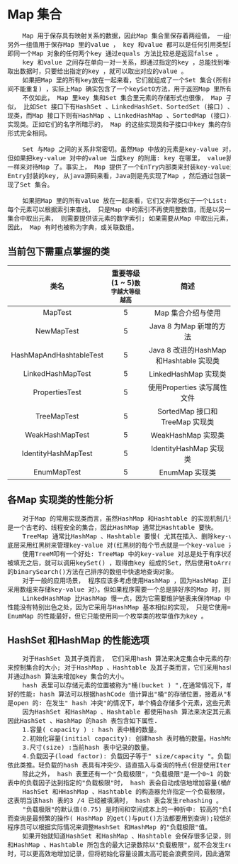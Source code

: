 # Map 集合

<pre>
    Map 用于保存具有映射关系的数据，因此Map 集合里保存着两组值， 一组值用于保存Map 里的key ，
另外一组值用于保存Map 里的value ， key 和value 都可以是任何引用类型的数据。Map 的key 不允许重复，
即同一个Map 对象的任何两个key 通过equals 方法比较总是返回false 。
    key 和value 之间存在单向一对一关系，即通过指定的key ，总能找到唯一的、确定的value 。从Map 中
取出数据时，只要给出指定的key ，就可以取出对应的value 。
    如果把Map 里的所有key放在一起来看，它们就组成了一个Set 集合(所有的key 没有顺序， key 与key 之
间不能重复) ，实际上Map 确实包含了一个keySetO方法，用于返回Map 里所有key 组成的Set 集合。
    不仅如此， Map 里key 集和Set 集合里元素的存储形式也很像， Map 子类和Set 子类在名字上也惊人地相
似， 比如Set 接口下有HashSet 、LinkedHashSet、SortedSet (接口) 、TreeSet、EnumSet 等子接口和实
现类，而Map 接口下则有HashMap 、LinkedHashMap 、SortedMap (接口)、TreeMap 、EnumMap等子接口和
实现类。正如它们的名字所暗示的， Map 的这些实现类和子接口中key 集的存储形式和对应Set 集合中元素的存储
形式完全相同。

    Set 与Map 之间的关系非常密切。虽然Map 中放的元素是key-value 对， Set 集合中放的元素是单个对象，
但如果把key-value 对中的value 当成key 的附庸: key 在哪里， value就跟在哪里。这样就可以像对待Set
一样来对待Map 了。事实上， Map 提供了一个EnTry内部类来封装key-value对， 而计算Entry存储时则只考虑
Entry封装的key, 从java源码来看，Java则是先实现了Map ，然后通过包装一个所有value都为null的Map就实
现了Set 集合。

    如果把Map 里的所有value 放在一起来看，它们又非常类似于一个List: 元素与元素之间可以重复，
每个元素可以根据索引来查找， 只是Map 中的索引不再使用整数值，而是以另一个对象作为索引。如果需要从List
集合中取出元素， 则需要提供该元素的数字索引; 如果需要从Map 中取出元素， 则需要提供该元素的key 索引。
因此， Map 有时也被称为字典，或关联数组。
</pre>

## 当前包下需重点掌握的类
| 类名 | 重要等级(1 ~ 5)<small>数字越大等级越高</small> | 简述 |
|:----:|:----:|:----:|
| MapTest | 5 | Map 集合介绍与使用 |
| NewMapTest | 5 | Java 8 为Map 新增的方法 |
| HashMapAndHashtableTest | 5 | Java 8 改进的HashMap 和Hashtable 实现类 |
| LinkedHashMapTest | 5 | LinkedHashMap 实现类 |
| PropertiesTest | 5 | 使用Properties 读写属性文件 |
| TreeMapTest | 5 | SortedMap 接口和TreeMap 实现类 |
| WeakHashMapTest | 5 | WeakHashMap 实现类 |
| IdentityHashMapTest | 5 | IdentityHashMap 实现类 |
| EnumMapTest | 5 | EnumMap 实现类 |


## 各Map 实现类的性能分析
<pre>
    对于Map 的常用实现类而言，虽然HashMap 和Hashtable 的实现机制几乎一样，但由于Hashtable
是一个古老的、线程安全的集合，因此HashMap 通常比Hashtable 要快。
    TreeMap 通常比HashMap 、Hashtable 要慢( 尤其在插入、删除key-value 对时更慢)，因为TreeMap
底层采用红黑树来管理key-value 对(红黑树的每个节点就是一个key-value 对) 。
    使用TreeM叩有一个好处: TreeMap 中的key-value 对总是处于有序状态，无须专门进行排序操作。当TreeMap 
被填充之后，就可以调用keySet() ，取得由key 组成的Set，然后使用toArray()方法生成key的数组，接下来使用Arrays 
的binarySearch()方法在己排序的数组中快速地查询对象。
    对于一般的应用场景， 程序应该多考虑使用HashMap ，因为HashMap 正是为快速查询设计的(HashMap 底层其实也是
采用数组来存储key-value 对〉。但如果程序需要一个总是排好序的Map 时，则可以考虑使用TreeMap 。
    LinkedHashMap 比HashMap 慢一点，因为它需要维护链表来保持Map 中key-value 时的添加顺序。IdentityHashMap 
性能没有特别出色之处，因为它采用与HashMap 基本相似的实现， 只是它使用==而不是equals()方法来判断元素相等。
EnumMap 的性能最好，但它只能使用同一个枚举类的枚举值作为key 。
</pre>


## HashSet 和HashMap 的性能选项
<pre>
    对于HashSet 及其子类而言， 它们采用hash 算法来决定集合中元素的存储位置， 并通过hash 算法
来控制集合的大小; 对于HashMap 、Hashtable 及其子类而言，它们采用hash 算法来决定Map 中key的存储，
并通过hash 算法来增加key 集合的大小。
    hash 表里可以存储元素的位置被称为"桶(bucket ) ",在通常情况下，单个"桶"里存储一个元素，此时有最
好的性能: hash 算法可以根据hashCode 值计算出"桶"的存储位置，接着从"桶"中取出元素。但hash 表的状态
是open 的: 在发生" hash 冲突"的情况下，单个桶会存储多个元素，这些元素以链表形式存储， 必须按顺序搜索.
    因为HashSet 和HashMap 、Hashtable 都使用hash 算法来决定其元素(HashMap 则只考虑key ) 的存储，
因此HashSet 、HashMap 的hash 表包含如下属性.
    1.容量( capacity ) : hash 表中桶的数量。
    2.初始化容量(initial capacity): 创建hash 表时桶的数量。HashMap 和HashSet 都允许在构造器中指定初始化容量。
    3.尺寸(size) :当前hash 表中记录的数量。
    4.负载因子(load factor): 负载因子等于" size/capacity "。负载因子为0 ，表示空的hash 表， 0.5表示半满的hash 表，
依此类推。轻负载的hash 表具有冲突少、适直插入与查询的特点(但是使用Iterator 迭代元素时比较慢) 。
    除此之外， hash 表里还有一个"负载极限"，"负载极限"是一个0~1 的数值，"负载极限"决定了hash 表的最大填满程度。当hash 
表中的负载因子达到指定的"负载极限"时， hash 表会自动成倍地增加容量(桶的数量)，并将原有的对象重新分配，放入新的桶内，这称为rehashing 。
    HashSet 和HHashMap 、Hashtable 的构造器允许指定一个负载极限， HashSet 和HashMap 、Hashtable默认的"负载极限"为0.75 ，
这表明当该hash 表的3 /4 已经被填满时， hash 表会发生rehashing 。
    "负载极限"的默认值(0.75) 是时间和空间成本上的一种折中: 较高的"负载极限"可以降低hash表所占用的内存空间，但会增加查询数据的时间开销，
而查询是最频繁的操作( HashMap 的get()与put()方法都要用到查询);较低的"负载极限"会提高查询数据的性能，但会增加hash 表所占用的内存开销。
程序员可以根据实际情况来调整HashSet 和HashMap 的"负载极限"值。
    如果开始就知道HashSet 和HashMap 、Hashtable 会保存很多记录，则可以在创建时就使用较大的初始化容量，如果初始化容量始终大于HashSet 
和HashMap 、Hashtable 所包含的最大记录数除以"负载极限"，就不会发生rehashing 。使用足够大的初始化容量创建HashSet 和HashMap 、Hashtable
时，可以更高效地增加记录，但将初始化容量设置太高可能会浪费空间，因此通常不要将初始化容量设置得过高。
</pre>